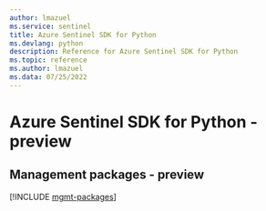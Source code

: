 ```yaml
---
author: lmazuel
ms.service: sentinel
title: Azure Sentinel SDK for Python
ms.devlang: python
description: Reference for Azure Sentinel SDK for Python
ms.topic: reference
ms.author: lmazuel
ms.data: 07/25/2022
---
```

# Azure Sentinel SDK for Python - preview

## Management packages - preview
[!INCLUDE [mgmt-packages](sentinel-mgmt-index.md)]